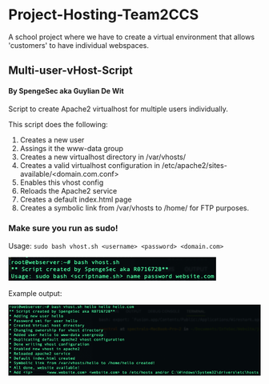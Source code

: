 # Project-Hosting-Team2CCS
A school project where we have to create a virtual environment that allows 'customers' to have individual webspaces.

## Multi-user-vHost-Script
#### By SpengeSec aka Guylian De Wit
Script to create Apache2 virtualhost for multiple users individually.

This script does the following:
1) Creates a new user
2) Assings it the www-data group
3) Creates a new virtualhost directory in /var/vhosts/
4) Creates a valid virtualhost configuration in /etc/apache2/sites-available/<domain.com.conf>
5) Enables this vhost config
6) Reloads the Apache2 service
7) Creates a default index.html page
8) Creates a symbolic link from /var/vhosts to /home/<username> for FTP purposes.

### Make sure you run as sudo! 

Usage: `sudo bash vhost.sh <username> <password> <domain.com>`
  
![Usage](vhost_script/images/usage.png)

Example output:

![Output](vhost_script/images/output.png)
